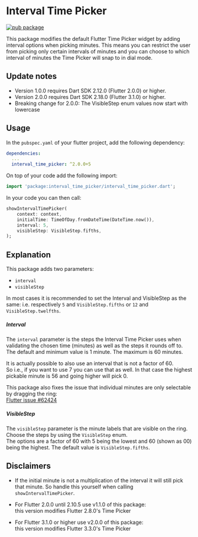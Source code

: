 # Interval Time Picker

[![pub package](https://img.shields.io/pub/v/interval_time_picker.svg?label=interval_time_picker&color=blue)](https://pub.dartlang.org/packages/interval_time_picker)

This package modifies the default Flutter Time Picker widget by adding interval options when picking minutes. This means you can restrict the user from picking only certain intervals of minutes and you can choose to which interval of minutes the Time Picker will snap to in dial mode.


## Update notes
* Version 1.0.0 requires Dart SDK 2.12.0 (Flutter 2.0.0) or higher.
* Version 2.0.0 requires Dart SDK 2.18.0 (Flutter 3.1.0) or higher.
* Breaking change for 2.0.0: The VisibleStep enum values now start with lowercase

## Usage

In the `pubspec.yaml` of your flutter project, add the following dependency:

```yaml
dependencies:
  ...
  interval_time_picker: ^2.0.0+5
```

On top of your code add the following import:

```dart
import 'package:interval_time_picker/interval_time_picker.dart';
```

In your code you can then call:

```dart
showIntervalTimePicker(
    context: context,
    initialTime: TimeOfDay.fromDateTime(DateTime.now()),
    interval: 5,
    visibleStep: VisibleStep.fifths,
);
```

## Explanation

This package adds two parameters:
* `interval`
* `visibleStep`

In most cases it is recommended to set the Interval and VisibleStep as the same:
i.e. respectively `5` and `VisibleStep.fifths` or `12` and `VisibleStep.twelfths`.

##### Interval
The `interval` parameter is the steps the Interval Time Picker uses when validating the chosen time (minutes) as well as the steps it rounds off to.\
The default and minimum value is 1 minute. The maximum is 60 minutes.

It is actually possible to also use an interval that is not a factor of 60.\
So i.e., if you want to use 7 you can use that as well. In that case the highest pickable minute is 56 and going higher will pick 0.

This package also fixes the issue that individual minutes are only selectable by dragging the ring:\
[Flutter issue #62424](https://github.com/flutter/flutter/issues/62424)

##### VisibleStep
The `visibleStep` parameter is the minute labels that are visible on the ring. Choose the steps by using the `VisibleStep` enum.\
The options are a factor of 60 with 5 being the lowest and 60 (shown as 00) being the highest. The default value is `VisibleStep.fifths`.

## Disclaimers

* If the initial minute is not a multiplication of the interval it will still pick that minute.
  So handle this yourself when calling `showIntervalTimePicker`.

* For Flutter 2.0.0 until 2.10.5 use v1.1.0 of this package:\
  this version modifies Flutter 2.8.0's Time Picker

* For Flutter 3.1.0 or higher use v2.0.0 of this package:\
  this version modifies Flutter 3.3.0's Time Picker

